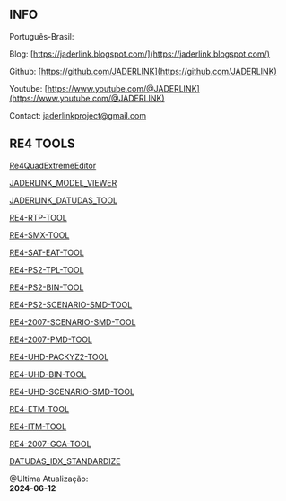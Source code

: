 ## INFO

Português-Brasil:

Blog:
[https://jaderlink.blogspot.com/](https://jaderlink.blogspot.com/)
 
Github:
[https://github.com/JADERLINK](https://github.com/JADERLINK)
 
Youtube:
[https://www.youtube.com/@JADERLINK](https://www.youtube.com/@JADERLINK)

Contact: 
[jaderlinkproject@gmail.com](mailto:jaderlinkproject@gmail.com)


## RE4 TOOLS

[Re4QuadExtremeEditor](https://github.com/JADERLINK/Re4QuadExtremeEditor)

[JADERLINK_MODEL_VIEWER](https://github.com/JADERLINK/JADERLINK_MODEL_VIEWER)

[JADERLINK_DATUDAS_TOOL](https://github.com/JADERLINK/JADERLINK_DATUDAS_TOOL)

[RE4-RTP-TOOL](https://github.com/JADERLINK/RE4-RTP-TOOL)

[RE4-SMX-TOOL](https://github.com/JADERLINK/RE4-SMX-TOOL)

[RE4-SAT-EAT-TOOL](https://github.com/JADERLINK/RE4-SAT-EAT-TOOL)

[RE4-PS2-TPL-TOOL](https://github.com/JADERLINK/RE4-PS2-TPL-TOOL)

[RE4-PS2-BIN-TOOL](https://github.com/JADERLINK/RE4-PS2-BIN-TOOL)

[RE4-PS2-SCENARIO-SMD-TOOL](https://github.com/JADERLINK/RE4-PS2-SCENARIO-SMD-TOOL)

[RE4-2007-SCENARIO-SMD-TOOL](https://github.com/JADERLINK/RE4-2007-SCENARIO-SMD-TOOL)

[RE4-2007-PMD-TOOL](https://github.com/JADERLINK/RE4-2007-PMD-TOOL)

[RE4-UHD-PACKYZ2-TOOL](https://github.com/JADERLINK/RE4-UHD-PACKYZ2-TOOL)

[RE4-UHD-BIN-TOOL](https://github.com/JADERLINK/RE4-UHD-BIN-TOOL)

[RE4-UHD-SCENARIO-SMD-TOOL](https://github.com/JADERLINK/RE4-UHD-SCENARIO-SMD-TOOL)

[RE4-ETM-TOOL](https://github.com/JADERLINK/RE4-ETM-TOOL)

[RE4-ITM-TOOL](https://github.com/JADERLINK/RE4-ITM-TOOL)

[RE4-2007-GCA-TOOL](https://github.com/JADERLINK/RE4-2007-GCA-TOOL)

[DATUDAS_IDX_STANDARDIZE](https://github.com/JADERLINK/DATUDAS_IDX_STANDARDIZE)

@Ultima Atualização:
<br>**2024-06-12**

